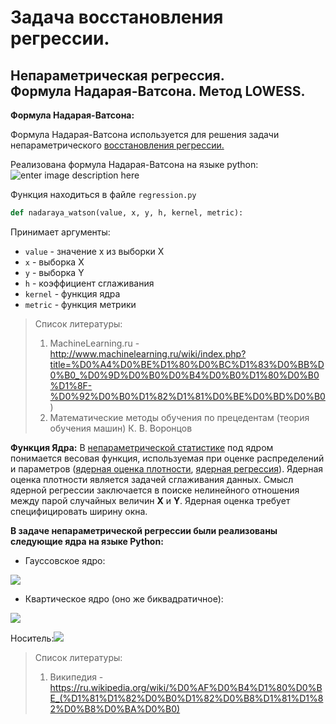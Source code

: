 
# Задача восстановления регрессии.
## Непараметрическая регрессия.<br />Формула Надарая-Ватсона. Метод LOWESS.

**Формула Надарая-Ватсона:**

Формула Надарая-Ватсона используется для решения задачи непараметрического [восстановления регрессии.](http://www.machinelearning.ru/wiki/index.php?title=%D0%A0%D0%B5%D0%B3%D1%80%D0%B5%D1%81%D1%81%D0%B8%D0%BE%D0%BD%D0%BD%D1%8B%D0%B9_%D0%B0%D0%BD%D0%B0%D0%BB%D0%B8%D0%B7 "Восстановление регрессии")

Реализована формула Надарая-Ватсона на языке python:
![enter image description here](http://www.machinelearning.ru/mimetex/?$a_h%28x;X%5El%29%20=%20%5Cfrac%7B%5Csum_%7Bi=1%7D%5E%7Bl%7D%20y_i%5Comega_i%28x%29%7D%7B%5Csum_%7Bi=1%7D%5E%7Bl%7D%20%5Comega_i%28x%29%7D%20=%20%5Cfrac%7B%5Csum_%7Bi=1%7D%5E%7Bl%7D%20y_iK%5Cleft%28%5Cfrac%7B%5Crho%28x,x_i%29%7D%7Bh%7D%20%5Cright%20%29%7D%7B%5Csum_%7Bi=1%7D%5E%7Bl%7D%20K%5Cleft%28%5Cfrac%7B%5Crho%28x,x_i%29%7D%7Bh%7D%20%5Cright%20%29%7D$)

Функция находиться в файле `regression.py`
```python
def nadaraya_watson(value, x, y, h, kernel, metric):  
```
Принимает аргументы:
* `value` - значение x из выборки X
* `x` - выборка X
* `y` - выборка Y
* `h` - коэффициент сглаживания
* `kernel` - функция ядра
* `metric` - функция метрики


> Список литературы:
> 1) MachineLearning.ru - http://www.machinelearning.ru/wiki/index.php?title=%D0%A4%D0%BE%D1%80%D0%BC%D1%83%D0%BB%D0%B0_%D0%9D%D0%B0%D0%B4%D0%B0%D1%80%D0%B0%D1%8F-%D0%92%D0%B0%D1%82%D1%81%D0%BE%D0%BD%D0%B0)
> 2) Математические методы обучения по прецедентам (теория обучения машин) К. В. Воронцов


**Функция Ядра:**
В [непараметрической статистике](https://ru.wikipedia.org/wiki/%D0%9D%D0%B5%D0%BF%D0%B0%D1%80%D0%B0%D0%BC%D0%B5%D1%82%D1%80%D0%B8%D1%87%D0%B5%D1%81%D0%BA%D0%B0%D1%8F_%D1%81%D1%82%D0%B0%D1%82%D0%B8%D1%81%D1%82%D0%B8%D0%BA%D0%B0 "Непараметрическая статистика") под ядром понимается весовая функция, используемая при оценке распределений и параметров ([ядерная оценка плотности](https://ru.wikipedia.org/wiki/%D0%AF%D0%B4%D0%B5%D1%80%D0%BD%D0%B0%D1%8F_%D0%BE%D1%86%D0%B5%D0%BD%D0%BA%D0%B0_%D0%BF%D0%BB%D0%BE%D1%82%D0%BD%D0%BE%D1%81%D1%82%D0%B8 "Ядерная оценка плотности"), [ядерная регрессия](https://ru.wikipedia.org/wiki/%D0%AF%D0%B4%D0%B5%D1%80%D0%BD%D0%B0%D1%8F_%D1%80%D0%B5%D0%B3%D1%80%D0%B5%D1%81%D1%81%D0%B8%D1%8F "Ядерная регрессия")).  Ядерная оценка плотности является задачей сглаживания данных. Смысл ядерной регрессии заключается в поиске нелинейного отношения между парой случайных величин **X** и **Y**. Ядерная оценка требует специфицировать ширину окна.

**В задаче непараметрической регрессии были реализованы следующие ядра на языке Python:**
* Гауссовское ядро:

![](https://wikimedia.org/api/rest_v1/media/math/render/svg/2823201b13dc500e1a48d7907c3c64c2ad82395d)

* Квартическое ядро (оно же биквадратичное):

![](https://wikimedia.org/api/rest_v1/media/math/render/svg/b0c8b60cf84bc6bcdaa124b727e382b0716c033d)

Носитель:![](https://wikimedia.org/api/rest_v1/media/math/render/svg/63aeef556c12f0f18861dbeee4d1342237989334)

> Список литературы:
> 1) Википедия - https://ru.wikipedia.org/wiki/%D0%AF%D0%B4%D1%80%D0%BE_(%D1%81%D1%82%D0%B0%D1%82%D0%B8%D1%81%D1%82%D0%B8%D0%BA%D0%B0)

